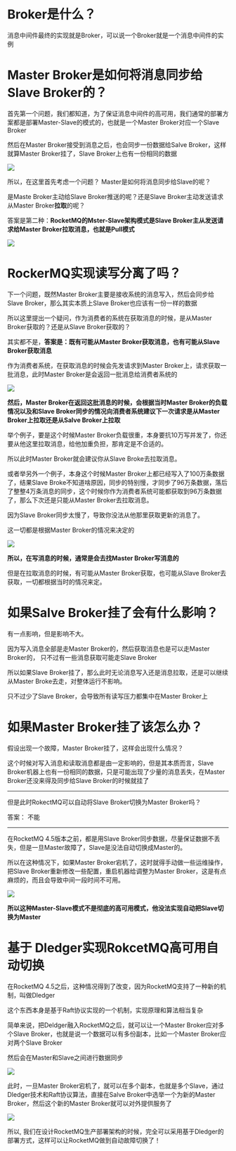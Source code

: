 # Broker是什么？

消息中间件最终的实现就是Broker，可以说一个Broker就是一个消息中间件的实例



# Master Broker是如何将消息同步给Slave Broker的？



首先第一个问题，我们都知道，为了保证消息中间件的高可用，我们通常的部署方案都是部署Master-Slave的模式的，也就是一个Master Broker对应一个Slave Broker



然后在Master Broker接受到消息之后，也会同步一份数据给Salve Broker，这样就算Master Broker挂了，Slave Broker上也有一份相同的数据

![](./images/19-Master-Slave架构.jpg)



所以，在这里首先考虑一个问题？ Master是如何将消息同步给Slave的呢？



是Maste Broker主动给Slave Broker推送的呢？还是Slave Broker主动发送请求从Master Broker**拉取**的呢？	



答案是第二种：**RocketMQ的Mster-Slave架构模式是Slave Broker主从发送请求给Master Broker拉取消息，也就是Pull模式**

![](./images/20-RokcetMQ的Pull模式，Slave拉取Master消息.jpg)

# RockerMQ实现读写分离了吗？



下一个问题，既然Master Broker主要是接收系统的消息写入，然后会同步给Slave Broker，那么其实本质上Slave Broker也应该有一份一样的数据



所以这里提出一个疑问，作为消费者的系统在获取消息的时候，是从Master Broker获取的？还是从Slave Broker获取的？



其实都不是，**答案是：既有可能从Master Broker获取消息，也有可能从Slave Broker获取消息**



作为消费者系统，在获取消息的时候会先发请求到Master Broker上，请求获取一批消息，此时Master Broker是会返回一批消息给消费者系统的



![](./images/21-从Master-Broker上拉取消息.jpg)

**然后，Master Broker在返回这批消息的时候，会根据当时Master Broker的负载 情况以及和Slave Broker同步的情况向消费者系统建议下一次请求是从Master Broker上拉取还是从Salve Broker上拉取**



举个例子，要是这个时候Master Broker负载很重，本身要抗10万写并发了，你还要从他这里拉取消息，给他加重负担，那肯定是不合适的。



所以此时Master Broker就会建议你从Slave Broke去拉取消息。



或者举另外一个例子，本身这个时候Master Broker上都已经写入了100万条数据了，结果Slave Broke不知道啥原因，同步的特别慢，才同步了96万条数据，落后了整整4万条消息的同步，这个时候你作为消费者系统可能都获取到96万条数据了，那么下次还是只能从Master Broker去拉取消息。

因为Slave Broker同步太慢了，导致你没法从他那里获取更新的消息了。



这一切都是根据Master Broker的情况来决定的



![](./images/22-Master-Broker给出下一次请求建议.jpg)

**所以，在写消息的时候，通常是会去找Master Broker写消息的**

但是在拉取消息的时候，有可能从Master Broker获取，也可能从Slave Broker去获取，一切都根据当时的情况来定。



# 如果Salve Broker挂了会有什么影响？



有一点影响，但是影响不大。

因为写入消息全部是走Master Broker的，然后获取消息也是可以走Master Broker的， 只不过有一些消息获取可能走Slave Broker

所以如果Slave Broker挂了，那么此时无论消息写入还是消息拉取，还是可以继续从Master Broke去走，对整体运行不影响。



只不过少了Slave Broker，会导致所有读写压力都集中在Master Broker上



# 如果Master Broker挂了该怎么办？

假设出现一个故障，Master Broker挂了，这样会出现什么情况？



这个时候对写入消息和读取消息都是由一定影响的，但是其本质而言，Slave Broker机器上也有一份相同的数据，只是可能出现了少量的消息丢失，在Master Broker还没来得及同步给Slave Broker的时候就挂了



---

但是此时RokectMQ可以自动将Slave Broker切换为Master Broker吗？



答案： 不能

---

在RocketMQ 4.5版本之前，都是用Slave Broker同步数据，尽量保证数据不丢失，但是一旦Master故障了，Slave是没法自动切换成Master的。



所以在这种情况下，如果Master Broker宕机了，这时就得手动做一些运维操作，把Slave Broker重新修改一些配置，重启机器给调整为Master Broker，这是有点麻烦的，而且会导致中间一段时间不可用。

![](./images/23-Master-Broker挂了，手动运维场景.jpg)

**所以这种Master-Slave模式不是彻底的高可用模式，他没法实现自动把Slave切换为Master**



# 基于 Dledger实现RokcetMQ高可用自动切换

在RocketMQ 4.5之后，这种情况得到了改变，因为RocketMQ支持了一种新的机制，叫做Dledger



这个东西本身是基于Raft协议实现的一个机制，实现原理和算法相当复杂



简单来说，把Deldger融入RocketMQ之后，就可以让一个Master Broker应对多个Slave Broker，也就是说一个数据可以有多份副本，比如一个Master Broker应对两个Slave Broker



然后会在Master和Slave之间进行数据同步

![](./images/24-一个Master，多个Salve.jpg)

此时，一旦Master Broker宕机了，就可以在多个副本，也就是多个Slave，通过Dledger技术和Raft协议算法，直接在Salve Broker中选举一个为新的Master Broker，然后这个新的Master Broker就可以对外提供服务了



![](./images/25-Slave-Broker提升为Master-Broker.jpg)

所以, 我们在设计RocketMQ生产部署架构的时候，完全可以采用基于Dledger的部署方式，这样可以让RocketMQ做到自动故障切换了！

